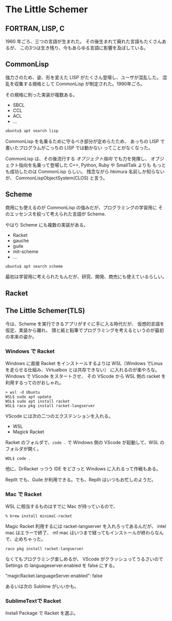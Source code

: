 # The Little Schemer

## FORTRAN, LISP, C

1960 年ごろ、三つの言語が生まれた。
その後生まれて廃れた言語もたくさんあるが、
この3つは生き残り、今もあらゆる言語に影響を及ぼしている。

## CommonLisp

強力さのため、姿、形を変えた LISP がたくさん登場し、ユーザが混乱した。
混乱を収集する規格として CommonLisp が制定された。1990年ごろ。

その規格に則った実装が複数ある。

* SBCL
* CCL
* ACL
* ...

```sh
ubuntu$ apt search lisp
```

CommonLisp を名乗るために守るべき部分が定めらたため、
あっちの LISP で書いたプログラムがこっちの LISP では動かない
ってことがなくなった。

CommonLisp は、その後流行する *オブジェクト指向* でも力を発揮し、
オブジェクト指向を名乗って登場した C++, Python, Ruby や SmallTalk よりも
もっとも成功したのは CommonLisp らしい。
残念ながら hkimura 名前しか知らないが、
CommonLispObjectSystem(CLOS) と言う。

## Scheme

商用にも使えるのが CommonLisp の強みだが、プログラミングの学習用に
そのエッセンスを絞って考えられた言語が Scheme.

やはり Scheme にも複数の実装がある。

* Racket
* gauche
* guile
* mit-scheme
* ...


```sh
ubuntu$ apt search scheme
```

最初は学習用に考えられたもんだが、研究、開発、商売にも使えているらしい。

## Racket

## The Little Schemer(TLS)

今は、Scheme を実行できるアプリがすぐに手に入る時代だが、
仮想的言語を仮定、実装から離れ、
頭と紙と鉛筆でプログラミングを考えるというのが最初の本来の姿か。

### Windows で Racket

Windows に直接 Racket をインストールするよりは
WSL（Windows でLinux を走らせる仕組み、Virtualbox とは共存できない）
に入れるのが楽やろな。
Windows で VScode をスタートさせ、
その VScode から WSL 側の racket を利用するってのがおしゃれ。

```
> wsl -d Ubuntu
WSL$ sudo apt update
WSL$ sudo apt install racket
WSL$ raco pkg install racket-langserver
```

VScode には次の二つのエクステンションを入れる。

* WSL
* Magick Racket

Racket のフォルダで、`code .` で
Windows 側の VScode が起動して、WSL のフォルダが開く。

```
WDL$ code .
```

他に、DrRacket っつう IDE をどさっと Windows に入れるって作戦もある。

ReplIt でも、Guile が利用できる。でも、ReplIt はいつもお忙しのようだ。


### Mac で Racket

WSL に相当するものはすでに Mac が持っているので、

```
% brew install minimal-racket
```

Magic Racket 利用するには racket-langserver を入れろってあるんだが、
intel mac はエラーで終了、
m1 mac はいつまで経ってもインストールが終わらなんで、止めちゃった。

```
raco pkg install racket-langserver
```

なくてもプログラミング楽しめるが、
VScode がクラッシュってうるさいので
Settings の languageserver.enabled を false にする。

"magicRacket.languageServer.enabled": false

あるいは次の Sublime がいいかも。

### SublimeTextで Racket

Install Package で Racket を選ぶ。
